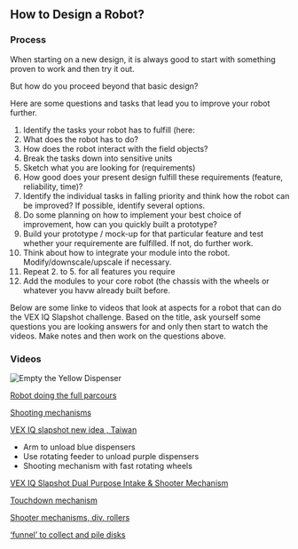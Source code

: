 ## How to Design a Robot?

### Process
When starting on a new design, it is always good to start with something proven to work and then try it out. 

But how do you proceed beyond that basic design?

Here are some questions and tasks that lead you to improve your robot further.

1. Identify the tasks your robot has to fulfill (here: 
  1. What does the robot has to do?
  2. How does the robot interact with the field objects? 
  3. Break the tasks down into sensitive units
  4. Sketch what you are looking for (requirements)
  5. How good does your present design fulfill these requirements (feature, reliability, 
time)?
2. Identify the individual tasks in falling priority and think how the robot can be improved? If possible, identify several options.
3. Do some planning on how to implement your best choice of improvement, how can you quickly built a prototype?
4. Build your prototype / mock-up for that particular feature and test whether your requiremente are fulfilled. If not, do further work.
5. Think about how to integrate your module into the robot. Modify/downscale/upscale if necessary.
6. Repeat 2. to 5. for all features you require
7. Add the modules to your core robot (the chassis with the wheels or whatever you havw already built before.

Below are some linke to videos that look at aspects for a robot that can do the VEX IQ Slapshot challenge. Based on the title, ask yourself some
questions you are looking answers for and only then start to watch the videos. Make notes and then work on the questions above.

### Videos

![Empty the Yellow Dispenser](media/221208-Slapshot-Yellow-Dispenser.png)

[Robot doing the full parcours](https://youtu.be/6iC4Mk1JVLk)


[Shooting mechanisms](https://youtu.be/-InRgi0V-QA)

[VEX IQ slapshot new idea , Taiwan](https://youtu.be/ejnyE8S7IQk)
- Arm to unload blue dispensers
- Use rotating feeder to unload purple dispensers
- Shooting mechanism with fast rotating wheels

[VEX IQ Slapshot Dual Purpose Intake & Shooter Mechanism](https://youtu.be/1LOgFoZXZL0)

[Touchdown mechanism](https://youtu.be/7Pnu3Zpb3Lw)

[Shooter mechanisms, div. rollers](https://youtu.be/pi5CjlOsS8Q)

[‘funnel’ to collect and pile disks](https://youtu.be/YpifdtbLjm8)

